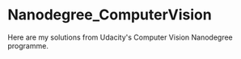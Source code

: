 # Nanodegree_ComputerVision
Here are my solutions from Udacity's Computer Vision Nanodegree programme.
